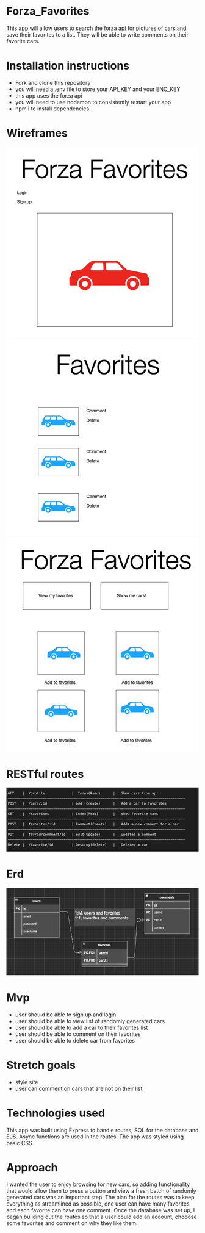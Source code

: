 # Forza_Favorites

This app will allow users to search the forza api for pictures of cars and save their favorites to a list.  They will be able to write comments on their favorite cars.

# Installation instructions

+ Fork and clone this repository
+ you will need a .env file to store your API_KEY and your ENC_KEY
+ this app uses the forza api
+ you will need to use nodemon to consistently restart your app
+ npm i to install dependencies

# Wireframes

![wireframe](./images/home.png)
![wireframe](./images/cars.png)
![wireframe](./images/favorites.png)

# RESTful routes

![table](./images/table.png)

# Erd

![erd](./images/e.png)

# Mvp

+ user should be able to sign up and login
+ user should be able to view list of randomly generated cars
+ user should be able to add a car to their favorites list
+ user should be able to comment on their favorites
+ user should be able to delete car from favorites

# Stretch goals

+ style site
+ user can comment on cars that are not on their list

# Technologies used

This app was built using Express to handle routes, SQL for the database and EJS.  Async functions are used in the routes.  The app was styled using basic CSS.

# Approach

I wanted the user to enjoy browsing for new cars, so adding functionality that would allow them to press a button and view a fresh batch of randomly generated cars was an important step.  The plan for the routes was to keep everything as streamlined as possible, one user can have many favorites and each favorite can have one comment.  Once the database was set up, I began building out the routes so that a user could add an account, chooose some favorites and comment on why they like them.
